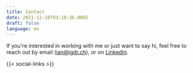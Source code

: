 ```yaml
---
title: Contact
date: 2021-12-18T03:10:36.000Z
draft: false
language: en
---
```


If you're interested in working with me or just want to say hi, feel free to reach out by email (ian@igdr.ch), or on [LinkedIn](https://www.linkedin.com/in/igdrch/).

<!-- @format -->

<section class="lg:pb-24">
  <div class="max-w-screen-md px-4 mx-auto">      
      {{< social-links >}}
  </div>
</section>
